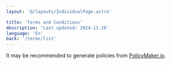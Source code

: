 ```yaml
---
layout: '@/layouts/IndividualPage.astro'

title: 'Terms and Conditions'
description: 'Last updated: 2024-11-26'
language: 'En'
back: '/terms/list'
---
```


It may be recommended to generate policies from [PolicyMaker.io](https://policymaker.io).
